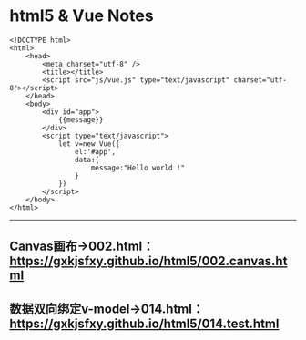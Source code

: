# html5 & Vue Notes
```
<!DOCTYPE html>
<html>
	<head>
		<meta charset="utf-8" />
		<title></title>
		<script src="js/vue.js" type="text/javascript" charset="utf-8"></script>
	</head>
	<body>
		<div id="app">
			{{message}}
		</div>
		<script type="text/javascript">
			let v=new Vue({
				el:'#app',
				data:{
					message:"Hello world !"
				}
			})
		</script>
	</body>
</html>
```

---  
Canvas画布→002.html：https://gxkjsfxy.github.io/html5/002.canvas.html
---   
数据双向绑定v-model→014.html：https://gxkjsfxy.github.io/html5/014.test.html
--- 


